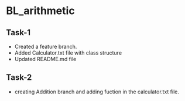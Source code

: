 # BL_arithmetic

## Task-1
* Created a feature branch. 
* Added Calculator.txt file with class structure
* Updated README.md file

## Task-2
* creating Addition branch and adding fuction in the calculator.txt file.

